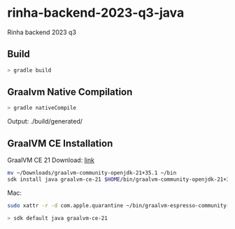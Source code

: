 # rinha-backend-2023-q3-java

Rinha backend 2023 q3

## Build

```bash
> gradle build
```

## Graalvm Native Compilation

```bash
> gradle nativeCompile
```

Output: ./build/generated/

## GraalVM CE Installation

GraalVM CE 21 Download: [link](https://github.com/graalvm/graalvm-ce-dev-builds/releases/tag/24.0.0-dev-20230907_0337)

```bash
mv ~/Downloads/graalvm-community-openjdk-21+35.1 ~/bin
sdk install java graalvm-ce-21 $HOME/bin/graalvm-community-openjdk-21+35.1/Contents/Home
```

Mac:
```bash
sudo xattr -r -d com.apple.quarantine ~/bin/graalvm-espresso-community-openjdk-21+35.1
```

```bash
> sdk default java graalvm-ce-21
```
